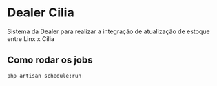 # Dealer Cilia

Sistema da Dealer para realizar a integração de atualização de estoque entre Linx x Cilia

## Como rodar os jobs

```bash
php artisan schedule:run
```
